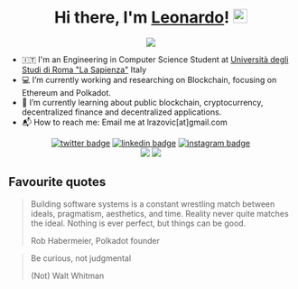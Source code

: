 <div align="center">
   <h1>Hi there, I'm <a href="https://temp.com">Leonardo</a>! <img src="https://media.giphy.com/media/hvRJCLFzcasrR4ia7z/giphy.gif" width="25px"> </h1>   
   <img src="https://pronoun.cyou/x/y?subject=He&object=Him&height=20"> 
</div>


- 🇮🇹 I'm an Engineering in Computer Science Student at [Università degli Studi di Roma "La Sapienza"](https://www.uniroma1.it/en/pagina-strutturale/home) Italy
- 💻 I’m currently working and researching on Blockchain, focusing on Ethereum and Polkadot.
- 📓 I’m currently learning about public blockchain, cryptocurrency, decentralized finance and decentralized applications.
- 📬 How to reach me: Email me at lrazovic[at]gmail.com

<div align="center">
   <a href="https://twitter.com/lrazovic"><img src="https://img.shields.io/badge/twitter-@lrazovic-%231FA1F1?style=flat&amp;logo=twitter&amp;logoColor=white" alt="twitter badge"></a>
   <a href="https://www.linkedin.com/in/leonardo-razovic-4b20b1121/"><img src="https://img.shields.io/badge/linkedin-lrazovic-%230177B5?style=flat&amp;logo=linkedin" alt="linkedin badge"></a>
   <a href="https://www.instagram.com/lrazovic"><img src="https://img.shields.io/badge/instagram-@lrazovic-%23E4415F?style=flat&amp;logo=instagram&amp;logoColor=white" alt="instagram badge"></a>
</div>

<div align="center">
  <img src="https://github-readme-stats.vercel.app/api/top-langs/?username=lrazovic&hide=html"> 
  <img src="https://github-readme-stats.vercel.app/api?username=lrazovic&show_icons=true"> 
</div>

## Favourite quotes
> Building software systems is a constant wrestling match between ideals, pragmatism, aesthetics, and time. Reality never quite matches the ideal. Nothing is ever perfect, but things can be good.
> 
> Rob Habermeier, Polkadot founder

> Be curious, not judgmental
> 
> (Not) Walt Whitman 

